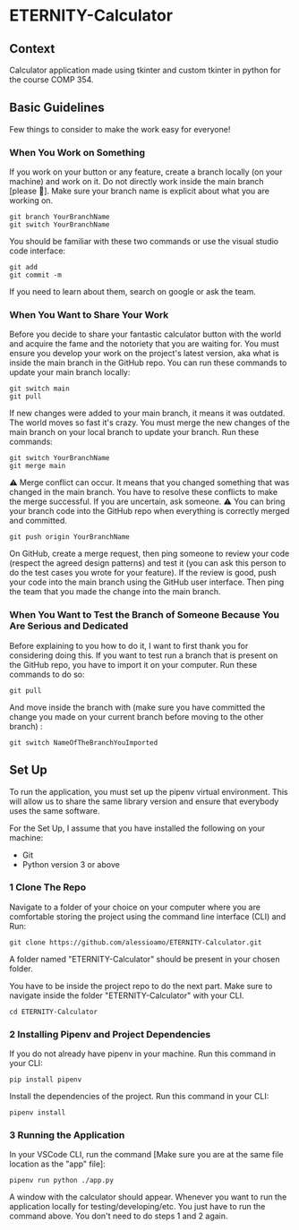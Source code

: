 # ETERNITY-Calculator

## Context

Calculator application made using tkinter and custom tkinter in python for the course COMP 354.

## Basic Guidelines

Few things to consider to make the work easy for everyone!

### When You Work on Something

If you work on your button or any feature, create a branch locally (on your machine) and work on it. Do not directly work inside the main branch [please 🙂]. Make sure your branch name is explicit about what you are working on.

    git branch YourBranchName
    git switch YourBranchName

You should be familiar with these two commands or use the visual studio code interface:

    git add
    git commit -m

If you need to learn about them, search on google or ask the team.

### When You Want to Share Your Work

Before you decide to share your fantastic calculator button with the world and acquire the fame and the notoriety that you are waiting for. You must ensure you develop your work on the project's latest version, aka what is inside the main branch in the GitHub repo. You can run these commands to update your main branch locally:

    git switch main
    git pull

If new changes were added to your main branch, it means it was outdated. The world moves so fast it's crazy. You must merge the new changes of the main branch on your local branch to update your branch. Run these commands:

    git switch YourBranchName
    git merge main

⚠️
Merge conflict can occur. It means that you changed something that was changed in the main branch. You have to resolve these conflicts to make the merge successful. If you are uncertain, ask someone.
⚠️
You can bring your branch code into the GitHub repo when everything is correctly merged and committed.

    git push origin YourBranchName

On GitHub, create a merge request, then ping someone to review your code (respect the agreed design patterns) and test it (you can ask this person to do the test cases you wrote for your feature). If the review is good, push your code into the main branch using the GitHub user interface. Then ping the team that you made the change into the main branch.

### When You Want to Test the Branch of Someone Because You Are Serious and Dedicated

Before explaining to you how to do it, I want to first thank you for considering doing this.
If you want to test run a branch that is present on the GitHub repo, you have to import it on your computer. Run these commands to do so:

    git pull

And move inside the branch with (make sure you have committed the change you made on your current branch before moving to the other branch) :

    git switch NameOfTheBranchYouImported

## Set Up

To run the application, you must set up the pipenv virtual environment. This will allow us to share the same library version and ensure that everybody uses the same software.

For the Set Up, I assume that you have installed the following on your machine:

- Git
- Python version 3 or above

### 1 Clone The Repo

Navigate to a folder of your choice on your computer where you are comfortable storing the project using the command line interface (CLI) and Run:

    git clone https://github.com/alessioamo/ETERNITY-Calculator.git

A folder named "ETERNITY-Calculator" should be present in your chosen folder.

You have to be inside the project repo to do the next part. Make sure to navigate inside the folder "ETERNITY-Calculator" with your CLI.

    cd ETERNITY-Calculator

### 2 Installing Pipenv and Project Dependencies

If you do not already have pipenv in your machine. Run this command in your CLI:

    pip install pipenv

Install the dependencies of the project. Run this command in your CLI:

    pipenv install

### 3 Running the Application

In your VSCode CLI, run the command [Make sure you are at the same file location as the "app" file]:

    pipenv run python ./app.py

A window with the calculator should appear. Whenever you want to run the application locally for
testing/developing/etc. You just have to run the command above. You don't need to do steps 1 and 2 again.
